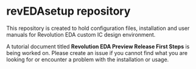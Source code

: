 # revEDAsetup repository

This repository is created to hold configuration files, installation and user manuals for Revolution EDA custom IC design environment. 

A tutorial document titled **Revolution EDA Preview Release First Steps**  is being worked on. Please create an issue if you cannot find what you are looking for or encounter a problem with the installation or usage.
